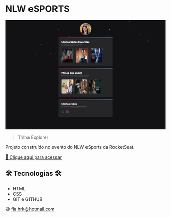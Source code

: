 # NLW eSPORTS

![preview](./.github/Preview.png)

> Trilha Explorer

Projeto construído no evento do NLW eSports da RocketSeat.

[🔗 Clique aqui para acessar](https://FlaMi74.github.io/NLW-eSports/)

## 🛠 Tecnologias 🛠

- HTML
- CSS
- GIT e GITHUB

 😃 fla.hrk@hotmail.com

